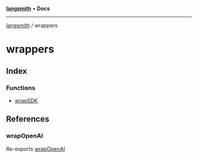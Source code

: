 [**langsmith**](../README.md) • **Docs**

***

[langsmith](../README.md) / wrappers

# wrappers

## Index

### Functions

- [wrapSDK](functions/wrapSDK.md)

## References

### wrapOpenAI

Re-exports [wrapOpenAI](openai/functions/wrapOpenAI.md)
